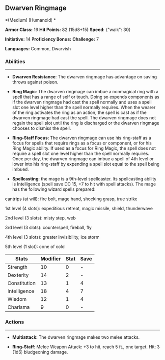 ## Dwarven Ringmage
*(Medium) (Humanoid) *

**Armor Class:** 16
**Hit Points:** 82 (15d8+15)
**Speed:** {"walk": 30}

**Initiative:** 14
**Proficiency Bonus:**
**Challenge:** 7

**Languages:** Common, Dwarvish

### Abilities
 --- 
- **Dwarven Resistance**: The dwarven ringmage has advantage on saving throws against poison.

- **Ring Magic**: The dwarven ringmage can imbue a nonmagical ring with a spell that has a range of self or touch. Doing so expends components as if the dwarven ringmage had cast the spell normally and uses a spell slot one level higher than the spell normally requires. When the wearer of the ring activates the ring as an action, the spell is cast as if the dwarven ringmage had cast the spell. The dwarven ringmage does not regain the spell slot until the ring is discharged or the dwarven ringmage chooses to dismiss the spell.

- **Ring-Staff Focus**: The dwarven ringmage can use his ring-staff as a focus for spells that require rings as a focus or component, or for his Ring Magic ability. If used as a focus for Ring Magic, the spell does not require a spell slot one level higher than the spell normally requires. Once per day, the dwarven ringmage can imbue a spell of 4th level or lower into his ring-staff by expending a spell slot equal to the spell being imbued.

- **Spellcasting**: the mage is a 9th-level spellcaster. Its spellcasting ability is Intelligence (spell save DC 15, +7 to hit with spell attacks). The mage has the following wizard spells prepared:

cantrips (at will): fire bolt, mage hand, shocking grasp, true strike

1st level (4 slots): expeditious retreat, magic missile, shield, thunderwave

2nd level (3 slots): misty step, web

3rd level (3 slots): counterspell, fireball, fly

4th level (3 slots): greater invisibility, ice storm

5th level (1 slot): cone of cold



| Stats | Modifier | Stat | Save
| ---- | ---- | ---- | ---- |
| Strength | 10 | 0 | - |
| Dexterity | 14 | 2 | - |
| Constitution | 13 | 1 | 4 |
| Intelligence | 18 | 4 | 7 |
| Wisdom | 12 | 1 | 4 |
| Charisma | 9 | 0 | - |

### Actions
 --- 
- **Multiattack**: The dwarven ringmage makes two melee attacks.

- **Ring-Staff**: Melee Weapon Attack: +3 to hit, reach 5 ft., one target. Hit: 3 (1d6) bludgeoning damage.

